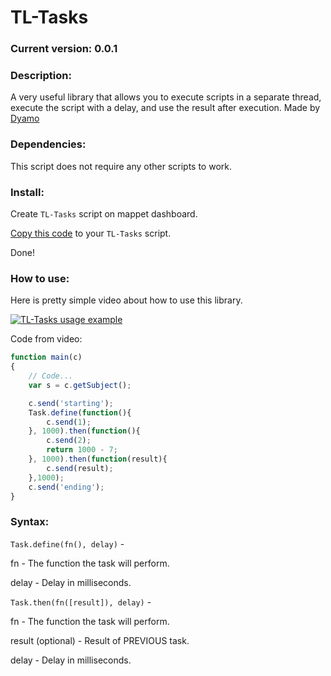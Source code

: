 # TL-Tasks

### Current version: 0.0.1

### Description:

A very useful library that allows you to execute scripts in a separate thread, execute the script with a delay, and use the result after execution.
Made by [Dyamo](https://github.com/dyam0)

### Dependencies:
This script does not require any other scripts to work.

### Install:

Create `TL-Tasks` script on mappet dashboard.

[Copy this code](https://raw.githubusercontent.com/TorayLife/mappet-TL-API/master/TL-Tasks/TL-Tasks.js) to your `TL-Tasks` script.

Done!

### How to use:

Here is pretty simple video about how to use this library.

[![TL-Tasks usage example](https://img.youtube.com/vi/FuzdFSwhnsg/0.jpg)](https://youtu.be/FuzdFSwhnsg)

Code from video:

```js
function main(c)
{
    // Code...
    var s = c.getSubject();

    c.send('starting');
    Task.define(function(){
        c.send(1);
    }, 1000).then(function(){
        c.send(2);
        return 1000 - 7;
    }, 1000).then(function(result){
        c.send(result);
    },1000);
    c.send('ending');
}
```

### Syntax:

`Task.define(fn(), delay)` -

fn - The function the task will perform.

delay - Delay in milliseconds.

`Task.then(fn([result]), delay)` -

fn - The function the task will perform.

result (optional) - Result of PREVIOUS task.

delay - Delay in milliseconds.
